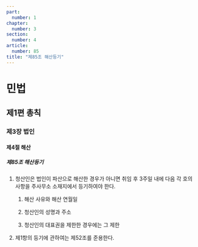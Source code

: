 ```yaml
---
part:
  number: 1
chapter:
  number: 3
section:
  number: 4
article:
  number: 85
title: "제85조 해산등기"
---
```

# 민법

## 제1편 총칙

### 제3장 법인

#### 제4절 해산

##### 제85조 해산등기

1. 청산인은 법인이 파산으로 해산한 경우가 아니면 취임 후 3주일 내에 다음 각 호의 사항을 주사무소 소재지에서 등기하여야 한다.

    1. 해산 사유와 해산 연월일

    2. 청산인의 성명과 주소

    3. 청산인의 대표권을 제한한 경우에는 그 제한

2. 제1항의 등기에 관하여는 제52조를 준용한다.

